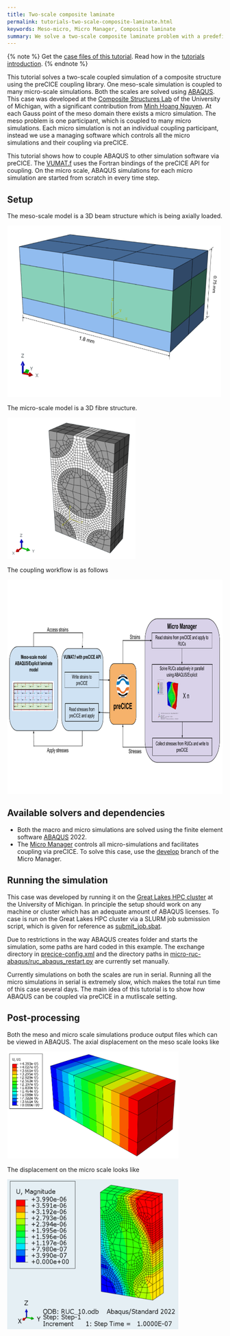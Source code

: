 ```yaml
---
title: Two-scale composite laminate
permalink: tutorials-two-scale-composite-laminate.html
keywords: Meso-micro, Micro Manager, Composite laminate
summary: We solve a two-scale composite laminate problem with a predefined micro structure. One meso simulation is coupled to several micro simulations using the Micro Manager.
---
```


{% note %}
Get the [case files of this tutorial](https://github.com/precice/tutorials/tree/master/two-scale-composite-laminate). Read how in the [tutorials introduction](https://www.precice.org/tutorials.html).
{% endnote %}

This tutorial solves a two-scale coupled simulation of a composite structure using the preCICE coupling library. One meso-scale simulation is coupled to many micro-scale simulations. Both the scales are solved using [ABAQUS](https://www.3ds.com/products-services/simulia/products/abaqus/). This case was developed at the [Composite Structures Lab](https://sites.google.com/umich.edu/um-csl) of the University of Michigan, with a significant contribution from [Minh Hoang Nguyen](https://github.com/mhoangnUM). At each Gauss point of the meso domain there exists a micro simulation. The meso problem is one participant, which is coupled to many micro simulations. Each micro simulation is not an individual coupling participant, instead we use a managing software which controls all the micro simulations and their coupling via preCICE.

This tutorial shows how to couple ABAQUS to other simulation software via preCICE. The [VUMAT.f](meso-laminate-abaqus/VUMAT.f) uses the Fortran bindings of the preCICE API for coupling. On the micro scale, ABAQUS simulations for each micro simulation are started from scratch in every time step.

## Setup

The meso-scale model is a 3D beam structure which is being axially loaded.

<img src="images/tutorials-two-scale-composite-laminate-meso-laminate.png" width="500" height="400">

The micro-scale model is a 3D fibre structure.

<img src="images/tutorials-two-scale-composite-laminate-ruc.png" width="300" height="330">

The coupling workflow is as follows

<img src="images/tutorials-two-scale-composite-laminate-coupling-workflow.png" width="900" height="500">

## Available solvers and dependencies

* Both the macro and micro simulations are solved using the finite element software [ABAQUS](https://www.3ds.com/products-services/simulia/products/abaqus/) 2022.
* The [Micro Manager](https://precice.org/tooling-micro-manager-installation.html) controls all micro-simulations and facilitates coupling via preCICE. To solve this case, use the [develop](https://github.com/precice/micro-manager/tree/develop) branch of the Micro Manager.

## Running the simulation

This case was developed by running it on the [Great Lakes HPC cluster](https://arc.umich.edu/greatlakes/) at the University of Michigan. In principle the setup should work on any machine or cluster which has an adequate amount of ABAQUS licenses. To case is run on the Great Lakes HPC cluster via a SLURM job submission script, which is given for reference as [submit_job.sbat](submit_job.sbat).

Due to restrictions in the way ABAQUS creates folder and starts the simulation, some paths are hard coded in this example. The exchange directory in [precice-config.xml](precice-config.xml) and the directory paths in [micro-ruc-abaqus/ruc_abaqus_restart.py](micro-ruc-abaqus/ruc_abaqus_restart.py) are currently set manually.

Currently simulations on both the scales are run in serial. Running all the micro simulations in serial is extremely slow, which makes the total run time of this case several days. The main idea of this tutorial is to show how ABAQUS can be coupled via preCICE in a mutliscale setting.

## Post-processing

Both the meso and micro scale simulations produce output files which can be viewed in ABAQUS. The axial displacement on the meso scale looks like

<img src="images/tutorials-two-scale-composite-laminate-meso-u1.png" width="400" height="250">

The displacement on the micro scale looks like

<img src="images/tutorials-two-scale-composite-laminate-micro-ruc-u1.png" width="400" height="350">
